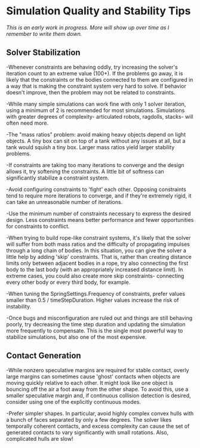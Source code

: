 # Simulation Quality and Stability Tips

*This is an early work in progress. More will show up over time as I remember to write them down.*

## Solver Stabilization

-Whenever constraints are behaving oddly, try increasing the solver's iteration count to an extreme value (100+). If the problems go away, it is likely that the constraints or the bodies connected to them are configured in a way that is making the constraint system very hard to solve. If behavior doesn't improve, then the problem may not be related to constraints.

-While many simple simulations can work fine with only 1 solver iteration, using a minimum of 2 is recommended for most simulations. Simulations with greater degrees of complexity- articulated robots, ragdolls, stacks- will often need more.

-The "mass ratios" problem: avoid making heavy objects depend on light objects. A tiny box can sit on top of a tank without any issues at all, but a tank would squish a tiny box. Larger mass ratios yield larger stability problems.

-If constraints are taking too many iterations to converge and the design allows it, try softening the constraints. A little bit of softness can significantly stabilize a constraint system.

-Avoid configuring constraints to 'fight' each other. Opposing constraints tend to require more iterations to converge, and if they're extremely rigid, it can take an unreasonable number of iterations.

-Use the minimum number of constraints necessary to express the desired design. Less constraints means better performance and fewer opportunities for constraints to conflict.

-When trying to build rope-like constraint systems, it's likely that the solver will suffer from both mass ratios and the difficulty of propagating impulses through a long chain of bodies. In this situation, you can give the solver a little help by adding 'skip' constraints. That is, rather than creating distance limits only between adjacent bodies in a rope, try also connecting the first body to the last body (with an appropriately increased distance limit). In extreme cases, you could also create more skip constraints- connecting every other body or every third body, for example.

-When tuning the SpringSettings.Frequency of constraints, prefer values smaller than 0.5 / timeStepDuration. Higher values increase the risk of instability.

-Once bugs and misconfiguration are ruled out and things are still behaving poorly, try decreasing the time step duration and updating the simulation more frequently to compensate. This is the single most powerful way to stabilize simulations, but also one of the most expensive.

## Contact Generation

-While nonzero speculative margins are required for stable contact, overly large margins can sometimes cause 'ghost' contacts when objects are moving quickly relative to each other. It might look like one object is bouncing off the air a foot away from the other shape. To avoid this, use a smaller speculative margin and, if continuous collision detection is desired, consider using one of the explicitly continuous modes.

-Prefer simpler shapes. In particular, avoid highly complex convex hulls with a bunch of faces separated by only a few degrees. The solver likes temporally coherent contacts, and excess complexity can cause the set of generated contacts to vary significantly with small rotations. Also, complicated hulls are slow!



